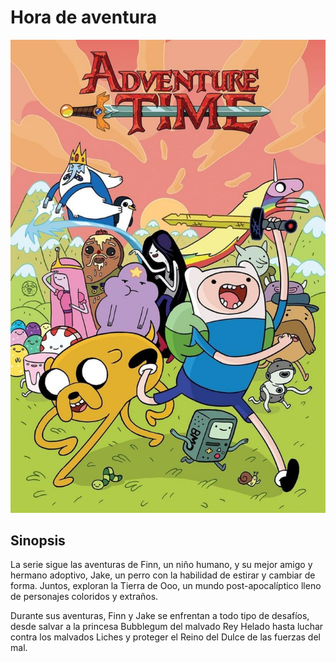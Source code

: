 # Hora de aventura

![Adventure Time Banner](Img/HDA.jpg)

## Sinopsis
La serie sigue las aventuras de Finn, un niño humano, y su mejor amigo y hermano adoptivo, Jake, un perro con la habilidad de estirar y cambiar de forma. Juntos, exploran la Tierra de Ooo, un mundo post-apocalíptico lleno de personajes coloridos y extraños.

Durante sus aventuras, Finn y Jake se enfrentan a todo tipo de desafíos, desde salvar a la princesa Bubblegum del malvado Rey Helado hasta luchar contra los malvados Liches y proteger el Reino del Dulce de las fuerzas del mal.